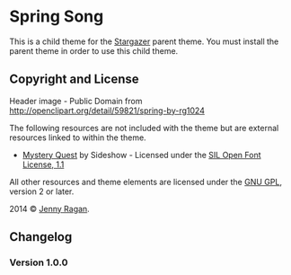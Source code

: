 # Spring Song

This is a child theme for the [Stargazer](http://themehybrid.com/themes/stargazer) parent theme.  You must install the parent theme in order to use this child theme.

## Copyright and License

Header image - Public Domain from http://openclipart.org/detail/59821/spring-by-rg1024

The following resources are not included with the theme but are external resources linked to within the theme.

* [Mystery Quest](http://www.google.com/fonts/specimen/Mystery+Quest) by Sideshow - Licensed under the [SIL Open Font License, 1.1](http://scripts.sil.org/OFL)

All other resources and theme elements are licensed under the [GNU GPL](http://www.gnu.org/licenses/old-licenses/gpl-2.0.html), version 2 or later.

2014 &copy; [Jenny Ragan](http://djrthemes.com).

## Changelog

### Version 1.0.0